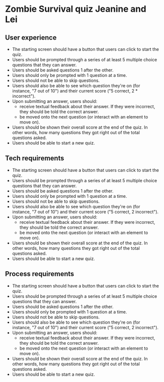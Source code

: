 # Zombie Survival quiz Jeanine and Lei

User experience
-----------------
* The starting screen should have a button that users can click to start the quiz.
* Users should be prompted through a series of at least 5 multiple choice questions that they can answer.
* Users should be asked questions 1 after the other.
* Users should only be prompted with 1 question at a time.
* Users should not be able to skip questions.
* Users should also be able to see which question they're on (for instance, "7 out of 10") and their current score ("5 correct, 2 * incorrect").
* Upon submitting an answer, users should:
	* receive textual feedback about their answer. If they were incorrect, they should be told the correct answer.
	* be moved onto the next question (or interact with an element to move on).
* Users should be shown their overall score at the end of the quiz. In other words, how many questions they got right out of the  total questions asked.
* Users should be able to start a new quiz.

Tech requirements
------------------
* The starting screen should have a button that users can click to start the quiz.
* Users should be prompted through a series of at least 5 multiple choice questions that they can answer.
* Users should be asked questions 1 after the other.
* Users should only be prompted with 1 question at a time.
* Users should not be able to skip questions.
* Users should also be able to see which question they're on (for instance, "7 out of 10") and their current score ("5 correct, 2 incorrect").
* Upon submitting an answer, users should:
	* receive textual feedback about their answer. If they were incorrect, they should be told the correct answer.
	* be moved onto the next question (or interact with an element to move on).
* Users should be shown their overall score at the end of the quiz. In other words, how many questions they got right out of the total questions asked.
* Users should be able to start a new quiz.

Process requirements
--------------------
* The starting screen should have a button that users can click to start the quiz.
* Users should be prompted through a series of at least 5 multiple choice questions that they can answer.
* Users should be asked questions 1 after the other.
* Users should only be prompted with 1 question at a time.
* Users should not be able to skip questions.
* Users should also be able to see which question they're on (for instance, "7 out of 10") and their current score ("5 correct, 2 incorrect").
* Upon submitting an answer, users should:
	* receive textual feedback about their answer. If they were incorrect, they should be told the correct answer.
	* be moved onto the next question (or interact with an element to move on).
* Users should be shown their overall score at the end of the quiz. In other words, how many questions they got right out of the total questions asked.
* Users should be able to start a new quiz.